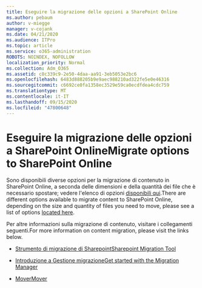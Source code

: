 ```yaml
---
title: Eseguire la migrazione delle opzioni a SharePoint Online
ms.author: pebaum
author: v-miegge
manager: v-cojank
ms.date: 04/21/2020
ms.audience: ITPro
ms.topic: article
ms.service: o365-administration
ROBOTS: NOINDEX, NOFOLLOW
localization_priority: Normal
ms.collection: Adm_O365
ms.assetid: c8c339c9-2e50-4daa-aa91-3eb5053e2bc6
ms.openlocfilehash: 6483d888205b9e9aec988210ad322fe5e0e46316
ms.sourcegitcommit: c6692ce0fa1358ec3529e59ca0ecdfdea4cdc759
ms.translationtype: MT
ms.contentlocale: it-IT
ms.lasthandoff: 09/15/2020
ms.locfileid: "47800648"
---
```

# <a name="migrate-options-to-sharepoint-online"></a><span data-ttu-id="c5c34-102">Eseguire la migrazione delle opzioni a SharePoint Online</span><span class="sxs-lookup"><span data-stu-id="c5c34-102">Migrate options to SharePoint Online</span></span>

<span data-ttu-id="c5c34-103">Sono disponibili diverse opzioni per la migrazione di contenuto in SharePoint Online, a seconda delle dimensioni e della quantità dei file che è necessario spostare; vedere l'elenco di opzioni [disponibili qui](https://docs.microsoft.com/sharepointmigration/migrate-to-sharepoint-online).</span><span class="sxs-lookup"><span data-stu-id="c5c34-103">There are different options available to migrate content to SharePoint Online, depending on the size and quantity of files you need to move, please see a list of options [located here](https://docs.microsoft.com/sharepointmigration/migrate-to-sharepoint-online).</span></span>

<span data-ttu-id="c5c34-104">Per altre informazioni sulla migrazione di contenuto, visitare i collegamenti seguenti.</span><span class="sxs-lookup"><span data-stu-id="c5c34-104">For more information on content migration, please visit the links below.</span></span>

- [<span data-ttu-id="c5c34-105">Strumento di migrazione di Sharepoint</span><span class="sxs-lookup"><span data-stu-id="c5c34-105">Sharepoint Migration Tool</span></span>](https://docs.microsoft.com/sharepointmigration/introducing-the-sharepoint-migration-tool)

- [<span data-ttu-id="c5c34-106">Introduzione a Gestione migrazione</span><span class="sxs-lookup"><span data-stu-id="c5c34-106">Get started with the Migration Manager</span></span>](https://docs.microsoft.com/sharepointmigration/mm-get-started)

- [<span data-ttu-id="c5c34-107">Mover</span><span class="sxs-lookup"><span data-stu-id="c5c34-107">Mover</span></span>](https://docs.microsoft.com/sharepointmigration/mover-plan-migration)
